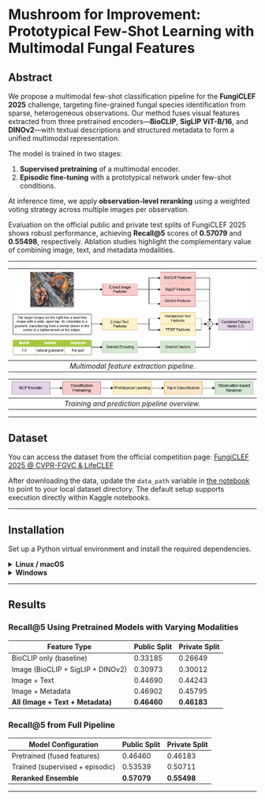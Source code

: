 # Mushroom for Improvement: Prototypical Few-Shot Learning with Multimodal Fungal Features

## Abstract

We propose a multimodal few-shot classification pipeline for the **FungiCLEF 2025** challenge, targeting fine-grained fungal species identification from sparse, heterogeneous observations. Our method fuses visual features extracted from three pretrained encoders—**BioCLIP**, **SigLIP ViT-B/16**, and **DINOv2**—with textual descriptions and structured metadata to form a unified multimodal representation.

The model is trained in two stages:

1. **Supervised pretraining** of a multimodal encoder.
2. **Episodic fine-tuning** with a prototypical network under few-shot conditions.

At inference time, we apply **observation-level reranking** using a weighted voting strategy across multiple images per observation.

Evaluation on the official public and private test splits of FungiCLEF 2025 shows robust performance, achieving **Recall\@5** scores of **0.57079** and **0.55498**, respectively. Ablation studies highlight the complementary value of combining image, text, and metadata modalities.

---

| ![Feature Extraction](figures/feature_extraction.drawio.png) |
| :----------------------------------------------------------: |
|           *Multimodal feature extraction pipeline.*          |

| ![Training Pipeline](figures/training.drawio.png) |
| :-----------------------------------------------: |
|    *Training and prediction pipeline overview.*   |

---

## Dataset

You can access the dataset from the official competition page:
[FungiCLEF 2025 @ CVPR-FGVC & LifeCLEF](https://www.kaggle.com/competitions/fungi-clef-2025/data)

After downloading the data, update the `data_path` variable in [the notebook](./fungiclef25.ipynb) to point to your local dataset directory. The default setup supports execution directly within Kaggle notebooks.

---

## Installation

Set up a Python virtual environment and install the required dependencies.

<details>
<summary><strong>Linux / macOS</strong></summary>

```bash
python -m venv .venv
source .venv/bin/activate
pip install -r requirements.txt
```

</details>

<details>
<summary><strong>Windows</strong></summary>

```cmd
python -m venv .venv
.venv\Scripts\activate
pip install -r requirements.txt
```

</details>

---

## Results

### Recall\@5 Using Pretrained Models with Varying Modalities

| **Feature Type**                  | **Public Split** | **Private Split** |
| --------------------------------- | ---------------- | ----------------- |
| BioCLIP only (baseline)           | 0.33185          | 0.26649           |
| Image (BioCLIP + SigLIP + DINOv2) | 0.30973          | 0.30012           |
| Image + Text                      | 0.44690          | 0.44243           |
| Image + Metadata                  | 0.46902          | 0.45795           |
| **All (Image + Text + Metadata)** | **0.46460**      | **0.46183**       |

### Recall\@5 from Full Pipeline

| **Model Configuration**         | **Public Split** | **Private Split** |
| ------------------------------- | ---------------- | ----------------- |
| Pretrained (fused features)     | 0.46460          | 0.46183           |
| Trained (supervised + episodic) | 0.53539          | 0.50711           |
| **Reranked Ensemble**           | **0.57079**      | **0.55498**       |

---
